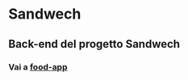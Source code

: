 # Sandwech
## Back-end del progetto Sandwech
### Vai a <a href="https://github.com/alessiomodonesi/food-app">food-app</a>
